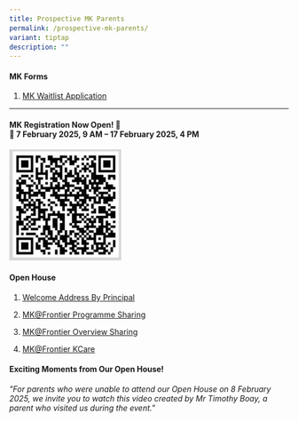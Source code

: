 ```yaml
---
title: Prospective MK Parents
permalink: /prospective-mk-parents/
variant: tiptap
description: ""
---
```

<h4><strong>MK Forms</strong></h4>
<ol data-tight="true" class="tight">
<li>
<p><a href="https://form.gov.sg/65b9c87d9a4cd54402e8a47b" rel="noopener noreferrer nofollow" target="_blank">MK Waitlist Application</a>
</p>
</li>
</ol>
<hr>
<h4><strong>MK Registration Now Open!</strong> 📢<br>📅 7 February 2025, 9 AM – 17 February 2025, 4 PM</h4>
<div class="isomer-image-wrapper">
<img style="width: 40%;" height="auto" width="100%" alt="" src="/images/MK RESOURCES/MK_REGISTRATION_2025.jpg">
</div>
<h4><strong>Open House</strong></h4>
<ol data-tight="true" class="tight">
<li>
<p><a href="https://drive.google.com/file/d/1luKcTUdIVuT0V-z3UVND0tg25n6RCk1x/view?usp=drive_link" rel="noopener noreferrer nofollow" target="_blank">Welcome Address By Principal</a>
</p>
</li>
<li>
<p><a href="https://drive.google.com/file/d/1xGfPTSIeU3OhN53ojw0IPhQGMElXDoxy/view?usp=drive_link" rel="noopener noreferrer nofollow" target="_blank">MK@Frontier Programme Sharing</a>
</p>
</li>
<li>
<p><a href="https://drive.google.com/file/d/1nXzn04dm5xMloKNm0c-CnHrtw7cpci04/view?usp=drive_link" rel="noopener noreferrer nofollow" target="_blank">MK@Frontier Overview Sharing</a>
</p>
</li>
<li>
<p><a href="https://drive.google.com/file/d/1hM1KH1R4OLKy4ne41QqOFJ4CXS0ADHEj/view?usp=drive_link" rel="noopener noreferrer nofollow" target="_blank">MK@Frontier KCare</a>
</p>
</li>
</ol>
<p></p>
<h4><strong>Exciting Moments from Our Open House!</strong></h4>
<p><em>"For parents who were unable to attend our Open House on 8 February 2025, we invite you to watch this video created by Mr Timothy Boay, a parent who visited us during the event."</em>
</p>
<p></p>